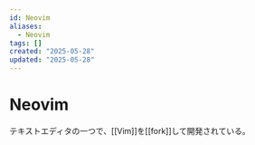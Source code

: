 ```yaml
---
id: Neovim
aliases:
  - Neovim
tags: []
created: "2025-05-28"
updated: "2025-05-28"
---
```


# Neovim

テキストエディタの一つで、[[Vim]]を[[fork]]して開発されている。
